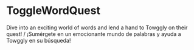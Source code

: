 # ToggleWordQuest
Dive into an exciting world of words and lend a hand to Towggly on their quest! / ¡Sumérgete en un emocionante mundo de palabras y ayuda a Towggly en su búsqueda!
